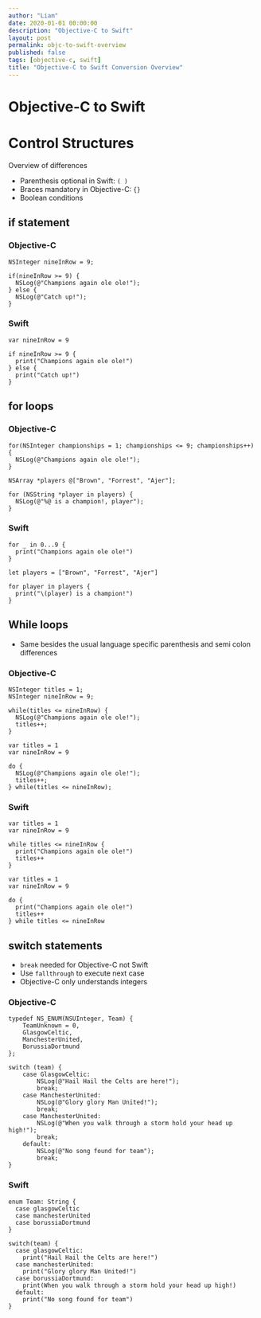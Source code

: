 ```yaml
---
author: "Liam"
date: 2020-01-01 00:00:00
description: "Objective-C to Swift"
layout: post
permalink: objc-to-swift-overview
published: false
tags: [objective-c, swift]
title: "Objective-C to Swift Conversion Overview"
---
```


# Objective-C to Swift

# Control Structures

Overview of differences
- Parenthesis optional in Swift: `( )`
- Braces mandatory in Objective-C: `{}`
- Boolean conditions

## if statement

### Objective-C

```
NSInteger nineInRow = 9;

if(nineInRow >= 9) {
  NSLog(@"Champions again ole ole!");
} else {
  NSLog(@"Catch up!");
}
```

### Swift
```
var nineInRow = 9

if nineInRow >= 9 {
  print("Champions again ole ole!")
} else {
  print("Catch up!")
}
```

## for loops

### Objective-C

```
for(NSInteger championships = 1; championships <= 9; championships++) {
  NSLog(@"Champions again ole ole!");
}
```

```
NSArray *players @["Brown", "Forrest", "Ajer"];

for (NSString *player in players) {
  NSLog(@"%@ is a champion!, player");
}
```

### Swift

```
for _ in 0...9 {
  print("Champions again ole ole!")
}
```

```
let players = ["Brown", "Forrest", "Ajer"]

for player in players {
  print("\(player) is a champion!")
}
```


## While loops

- Same besides the usual language specific parenthesis and semi colon differences


### Objective-C
```
NSInteger titles = 1;
NSInteger nineInRow = 9;

while(titles <= nineInRow) {
  NSLog(@"Champions again ole ole!");
  titles++;
}
```

```
var titles = 1
var nineInRow = 9

do {
  NSLog(@"Champions again ole ole!");
  titles++;
} while(titles <= nineInRow);
```

### Swift
```
var titles = 1
var nineInRow = 9

while titles <= nineInRow {
  print("Champions again ole ole!")
  titles++
}
```

```
var titles = 1
var nineInRow = 9

do {
  print("Champions again ole ole!")
  titles++
} while titles <= nineInRow
```

## switch statements

- `break` needed for Objective-C not Swift
- Use `fallthrough` to execute next case
- Objective-C only understands integers

### Objective-C
```
typedef NS_ENUM(NSUInteger, Team) {
    TeamUnknown = 0,
    GlasgowCeltic,
    ManchesterUnited,
    BorussiaDortmund
};

switch (team) {
    case GlasgowCeltic:
        NSLog(@"Hail Hail the Celts are here!");
        break;
    case ManchesterUnited:
        NSLog(@"Glory glory Man United!");
        break;
    case ManchesterUnited:
        NSLog(@"When you walk through a storm hold your head up high!");
        break;
    default:
        NSLog(@"No song found for team");
        break;
}

```

### Swift

```
enum Team: String {
  case glasgowCeltic
  case manchesterUnited
  case borussiaDortmund
}

switch(team) {
  case glasgowCeltic:
    print("Hail Hail the Celts are here!")
  case manchesterUnited:
    print("Glory glory Man United!")
  case borussiaDortmund:
    print(When you walk through a storm hold your head up high!)
  default:
    print("No song found for team")
}
```
